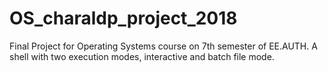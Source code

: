 # OS_charaldp_project_2018
Final Project for Operating Systems course on 7th semester of EE.AUTH. A shell with two execution modes, interactive and batch file mode.
